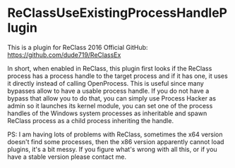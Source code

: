 # ReClassUseExistingProcessHandlePlugin

This is a plugin for ReClass 2016
Official GitHub: https://github.com/dude719/ReClassEx

In short, when enabled in ReClass, this plugin first looks if the ReClass process has a process handle to the target process and if it has one, it uses it directly instead of calling OpenProcess.
This is useful since many bypasses allow to have a usable process handle.
If you do not have a bypass that allow you to do that, you can simply use Process Hacker as admin so it launches its kernel module, you can set one of the process handles of the Windows system processes as inheritable and spawn ReClass process as a child process inheriting the handle.

PS: I am having lots of problems with ReClass, sometimes the x64 version doesn't find some processes, then the x86 version apparently cannot load plugins, it's a bit messy.
If you figure what's wrong with all this, or if you have a stable version please contact me.
